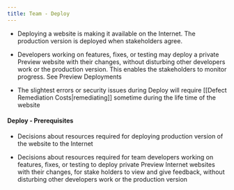 ```yaml
---
title: Team - Deploy
---
```


- Deploying a website is making it available on the Internet. The production version is deployed when stakeholders agree.

- Developers working on features, fixes, or testing may deploy a private Preview website with their changes, without disturbing other developers work or the production version. This enables the stakeholders to monitor progress. See Preview Deployments

- The slightest errors or security issues during Deploy will require [[Defect Remediation Costs​|remediating]] sometime during the life time of the website

#### Deploy - Prerequisites

- Decisions about resources required for deploying production version of the website to the Internet

- Decisions about resources required for team developers working on features, fixes, or testing to deploy private Preview Internet websites with their changes, for stake holders to view and give feedback, without disturbing other developers work or the production version

